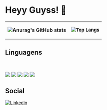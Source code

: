 # Heyy Guyss! 👋
<table border="0">
 <tr>
    <td><b style="font-size:font-size:15px">
    
![Anurag's GitHub stats](https://github-readme-stats.vercel.app/api?username=Dilectus-a-Deo&show_icons=true&theme=radical)
    
</b></td>
    <td><b style="font-size:15px">
    
![Top Langs](https://github-readme-stats.vercel.app/api/top-langs/?username=Dilectus-a-Deo&layout=compact)
</b></td>
 </tr>
 <tr>
    
 </tr>
</table>



## Linguagens
 <div style="display: inline_block"><br/><br/> 
<img align="center alt="Python" src="https://img.shields.io/badge/Python-14354C?style=for-the-badge&logo=python&logoColor=white"/>
<img align="center alt="Css3" src="https://img.shields.io/badge/CSS3-1572B6?style=for-the-badge&logo=css3&logoColor=white"/>
<img align="center alt="Java" src="https://img.shields.io/badge/JavaScript-F7DF1E?style=for-the-badge&logo=javascript&logoColor=black"/>
<img align="center alt="Html5" src="https://img.shields.io/badge/HTML-239120?style=for-the-badge&logo=html5&logoColor=white"/>
<img align="center alt="Html5" src="https://img.shields.io/badge/HTML5-E34F26?style=for-the-badge&logo=html5&logoColor=white"/>

## Social
[![Linkedin](https://img.shields.io/badge/LinkedIn-0077B5?style=for-the-badge&logo=linkedin&logoColor=white)](https://www.linkedin.com/in/pedro-barbosa-0143a6289/)
 
